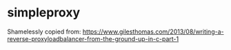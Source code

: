 # simpleproxy

Shamelessly copied from: https://www.gilesthomas.com/2013/08/writing-a-reverse-proxyloadbalancer-from-the-ground-up-in-c-part-1